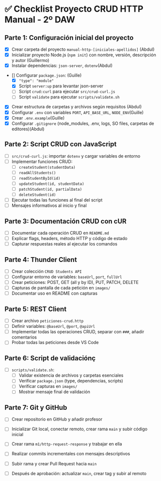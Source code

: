 # ✅ Checklist Proyecto CRUD HTTP Manual - 2º DAW

## Parte 1: Configuración inicial del proyecto

- [x] Crear carpeta del proyecto `manual-http-[iniciales-apellidos]` (Abdul)
- [x] Inicializar proyecto Node.js (`npm init`) con nombre, versión, descripción y autor (Guillermo)
- [x] Instalar dependencias: `json-server`, `dotenv`(Abdul)
- [] Configurar `package.json`: (Guille)
  - [x] `"type": "module"`
  - [x] Script `server:up` para levantar json-server 
  - [ ] Script `crud:curl` para ejecutar `src/crud-curl.js`
  - [ ] Script `validate` para ejecutar `scripts/validate.sh`
- [x] Crear estructura de carpetas y archivos según requisitos (Abdul)
- [x] Configurar `.env` con variables `PORT`, `API_BASE_URL`, `NODE_ENV`(Guille)
- [x] Crear `.env.example`(Guille)
- [x] Configurar `.gitignore` (node_modules, .env, logs, SO files, carpetas de editores)(Abdul)

## Parte 2: Script CRUD con JavaScript

- [ ] `src/crud-curl.js`: importar `dotenv` y cargar variables de entorno
- [ ] Implementar funciones CRUD:
  - [ ] `createStudent(studentData)`
  - [ ] `readAllStudents()`
  - [ ] `readStudentById(id)`
  - [ ] `updateStudent(id, studentData)`
  - [ ] `patchStudent(id, partialData)`
  - [ ] `deleteStudent(id)`
- [ ] Ejecutar todas las funciones al final del script
- [ ] Mensajes informativos al inicio y final

## Parte 3: Documentación CRUD con cUR

- [ ] Documentar cada operación CRUD en `README.md`
- [ ] Explicar flags, headers, método HTTP y código de estado
- [ ] Capturar respuestas reales al ejecutar los comandos

## Parte 4: Thunder Client

- [ ] Crear colección `CRUD Students API`
- [ ] Configurar entorno de variables: `baseUrl`, `port`, `fullUrl`
- [ ] Crear peticiones: POST, GET (all y by ID), PUT, PATCH, DELETE
- [ ] Capturas de pantalla de cada petición en `images/`
- [ ] Documentar uso en README con capturas

## Parte 5: REST Client

- [ ] Crear archivo `peticiones-crud.http`
- [ ] Definir variables: `@baseUrl`, `@port`, `@apiUrl`
- [ ] Implementar todas las operaciones CRUD, separar con `###`, añadir comentarios
- [ ] Probar todas las peticiones desde VS Code

## Parte 6: Script de validaciónç

- [ ] `scripts/validate.sh`:
  - [ ] Validar existencia de archivos y carpetas esenciales
  - [ ] Verificar `package.json` (type, dependencias, scripts)
  - [ ] Verificar capturas en `images/`
  - [ ] Mostrar mensaje final de validación

## Parte 7: Git y GitHub

- [ ] Crear repositorio en GitHub y añadir profesor
- [ ] Inicializar Git local, conectar remoto, crear rama `main` y subir código inicial
- [ ] Crear rama `m1/http-request-response` y trabajar en ella
- [ ] Realizar commits incrementales con mensajes descriptivos
- [ ] Subir rama y crear Pull Request hacia `main`
- [ ] Después de aprobación: actualizar `main`, crear tag y subir al remoto
  